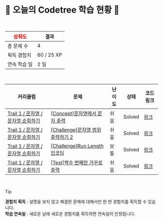 # 🌲 오늘의 Codetree 학습 현황 🌲

<br />

| <span style="color:red;display:block;text-align:center;"> **성취도**</span> | 결과 |
|---|---|
| 총 문제 수 | 4 |
| 획득 경험치 | 60 / 25 XP |
| 연속 학습 일 | 2 일 |

<br />

|커리큘럼|문제|난이도|상태|코드 링크|
|---|---|---|---|---|
|[Trail 1 / 문자열 / 문자열 순회하기](https://www.codetree.ai/trail-info/novice-low/)|[[Concept]문자열에서 문자 출력](https://www.codetree.ai/trails/complete/curated-cards/intro-print-chars-from-word/)|쉬움|Solved|[링크](https://github.com/kim13175/codetree/blob/main/250401/%EB%AC%B8%EC%9E%90%EC%97%B4%EC%97%90%EC%84%9C%20%EB%AC%B8%EC%9E%90%20%EC%B6%9C%EB%A0%A5/print-chars-from-word.js)|
|[Trail 1 / 문자열 / 문자열 순회하기](https://www.codetree.ai/trail-info/novice-low/)|[[Challenge]문자열 범위 출력하기 2](https://www.codetree.ai/trails/complete/curated-cards/challenge-print-string-in-range-2/)|쉬움|Solved|[링크](https://github.com/kim13175/codetree/blob/main/250401/%EB%AC%B8%EC%9E%90%EC%97%B4%20%EB%B2%94%EC%9C%84%20%EC%B6%9C%EB%A0%A5%ED%95%98%EA%B8%B0%202/print-string-in-range-2.js)|
|[Trail 1 / 문자열 / 문자열 순회하기](https://www.codetree.ai/trail-info/novice-low/)|[[Challenge]Run Length 인코딩](https://www.codetree.ai/trails/complete/curated-cards/challenge-run-length-encoding/)|보통|Solved|[링크](https://github.com/kim13175/codetree/blob/main/250401/Run%20Length%20%EC%9D%B8%EC%BD%94%EB%94%A9/run-length-encoding.js)|
|[Trail 1 / 문자열 / 문자열 순회하기](https://www.codetree.ai/trail-info/novice-low/)|[[Test]짝수 번째만 거꾸로 출력](https://www.codetree.ai/trails/complete/curated-cards/test-print-only-even-numbers-backwards/)|쉬움|Solved|[링크](https://github.com/kim13175/codetree/blob/main/250401/%EC%A7%9D%EC%88%98%20%EB%B2%88%EC%A7%B8%EB%A7%8C%20%EA%B1%B0%EA%BE%B8%EB%A1%9C%20%EC%B6%9C%EB%A0%A5/print-only-even-numbers-backwards.js)|


<br />

> [!TIP]
> **경험치 획득** : 설명을 보지 않고 해결한 문제에 대해서만 한 번 경험치를 획득할 수 있습니다.  
> **학습 연속일** : 새로운 날에 새로운 경험치를 획득하면 연속일이 인정됩니다.

